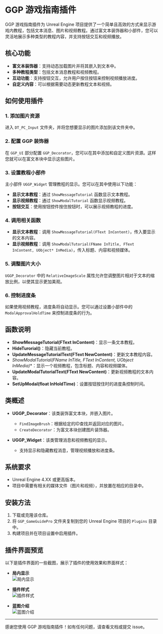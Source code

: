 # GGP 游戏指南插件

GGP 游戏指南插件为 Unreal Engine 项目提供了一个简单且高效的方式来显示游戏内教程，包括文本消息、图片和视频教程。通过富文本装饰器和小部件，您可以灵活地展示多种类型的教程内容，并支持按钮交互和视频播放。

## 核心功能

- **富文本装饰器**：支持动态加载图片并将其嵌入到文本中。
- **多种教程类型**：包括文本消息教程和视频教程。
- **互动功能**：支持按钮交互，允许用户按住按钮来控制视频播放进度。
- **自定义内容**：可以根据需要动态更新教程文本和视频。

## 如何使用插件

### 1. 添加图片资源

进入 `DT_PC_Input` 文件夹，并将您想要显示的图片添加到该文件夹中。

### 2. 配置 GGP 装饰器

在 `GGP_UI` 部分配置 `GGP_Decorator`，您可以在其中添加和自定义图片资源。这样您就可以在富文本块中显示这些图片。

### 3. 设置教程小部件

主小部件 `UGGP_Widget` 管理教程的显示。您可以在其中使用以下功能：

- **显示文本教程**：通过 `ShowMessageTutorial` 函数显示文本教程。
- **显示视频教程**：通过 `ShowModalTutorial` 函数显示视频教程。
- **按钮交互**：使用按钮控件按住按钮时，可以展示视频教程的进度。

### 4. 调用相关函数

- **显示文本教程**：调用 `ShowMessageTutorial(FText InContent)`，传入要显示的文本内容。
- **显示视频教程**：调用 `ShowModalTutorial(FName InTitle, FText InContent, UObject* InMedia)`，传入标题、内容和视频媒体。

### 5. 调整图片大小

`UGGP_Decorator` 中的 `RelativeImageScale` 属性允许您调整图片相对于文本的缩放比例，以使其显示更加美观。

### 6. 控制进度条

如果使用视频教程，进度条将自动显示。您可以通过设置小部件中的 `ModalApprovalHoldTime` 来控制进度条的行为。

## 函数说明

- **ShowMessageTutorial(FText InContent)**：显示一条文本教程。
- **HideTurorial()**：隐藏当前教程。
- **UpdateMessageTutorialText(FText NewContent)**：更新文本教程内容。
- **ShowModalTutorial(FName InTitle, FText InContent, UObject* InMedia)**：显示一个视频教程，包含标题、内容和视频媒体。
- **UpdateModalTutorialText(FText NewContent)**：更新视频教程的文本内容。
- **SetUpModal(float InHoldTime)**：设置按钮按住时的进度条控制时间。

## 类概述

- **UGGP_Decorator**：该类装饰富文本块，并嵌入图片。
  - `FindImageBrush`：根据给定的ID查找并返回对应的图片。
  - `CreateDecorator`：为富文本块创建图片装饰器。

- **UGGP_Widget**：该类管理消息和视频教程的显示。
  - 支持显示和隐藏教程消息，管理视频播放和进度条。

## 系统要求

- Unreal Engine 4.XX 或更高版本。
- 项目中需要有相关的媒体文件（图片和视频），并放置在相应的目录中。

## 安装方法

1. 下载或克隆该仓库。
2. 将 `GGP_GameGuidePro` 文件夹复制到您的 Unreal Engine 项目的 `Plugins` 目录中。
3. 构建项目并在项目设置中启用插件。

## 插件界面预览

以下是插件界面的一些截图，展示了插件的使用效果和界面样式：

- **局内显示**  
  ![局内显示](F:/TUTU_GameGuidePro/images/局内显示.png)

- **插件样式**  
  ![插件样式](F:/TUTU_GameGuidePro/images/插件样式.png)

- **蓝图介绍**  
  ![蓝图介绍](F:/TUTU_GameGuidePro/images/蓝图介绍.png)

---

感谢您使用 GGP 游戏指南插件！如有任何问题，请查看文档或提交 issue。
